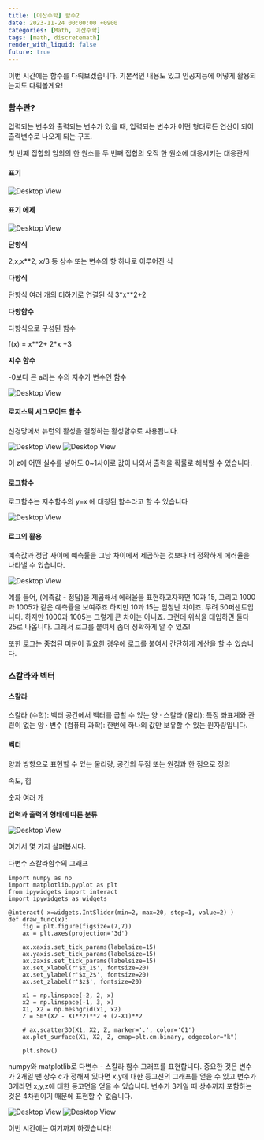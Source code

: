 ```yaml
---
title: [이산수학] 함수2
date: 2023-11-24 00:00:00 +0900
categories: [Math, 이산수학]
tags: [math, discretemath]
render_with_liquid: false
future: true
---
```


이번 시간에는 함수를 다뤄보겠습니다. 기본적인 내용도 있고 인공지능에 어떻게 활용되는지도 다뤄볼게요!

### **함수란?**

입력되는 변수와 출력되는 변수가 있을 때, 입력되는 변수가 어떤 형태로든 연산이 되어출력변수로 나오게 되는 구조.

첫 번째 집합의 임의의 한 원소를 두 번째 집합의 오직 한 원소에 대응시키는 대응관계

#### **표기**

![Desktop View](/assets/img/Math/Discrete-Math/Function2/1.png)

#### **표기 에제**

![Desktop View](/assets/img/Math/Discrete-Math/Function2/2.png)

**단항식**

2,x,x\*\*2, x/3 등 상수 또는 변수의 항 하나로 이루어진 식

**다항식**

단항식 여러 개의 더하기로 연결된 식 3\*x\*\*2+2

**다항함수**

다항식으로 구성된 함수

f(x) = x\*\*2+ 2\*x +3

**지수 함수**

\-0보다 큰 a라는 수의 지수가 변수인 함수

![Desktop View](/assets/img/Math/Discrete-Math/Function2/3.png)

#### **로지스틱 시그모이드 함수**

신경망에서 뉴런의 활성을 결정하는 활성함수로 사용됩니다.

![Desktop View](/assets/img/Math/Discrete-Math/Function2/4.png)
![Desktop View](/assets/img/Math/Discrete-Math/Function2/5.png)

이 z에 어떤 실수를 넣어도 0~1사이로 값이 나와서 출력을 확률로 해석할 수 있습니다.

#### **로그함수**

로그함수는 지수함수의 y=x 에 대칭된 함수라고 할 수 있습니다

![Desktop View](/assets/img/Math/Discrete-Math/Function2/6.png)

#### **로그의 활용**

예측값과 정답 사이에 예측률을 그냥 차이에서 제곱하는 것보다 더 정확하게 에러율을 나타낼 수 있습니다. 

![Desktop View](/assets/img/Math/Discrete-Math/Function2/7.png)

예를 들어, (예측값 - 정답)을 제곱해서 에러율을 표현하고자하면 10과 15, 그리고 1000과 1005가 같은 예측률을 보여주죠 하지만 10과 15는 엄청난 차이죠. 무려 50퍼센트입니다. 하지만 1000과 1005는 그렇게 큰 차이는 아니죠. 그런데 위식을 대입하면 둘다 25로 나옵니다. 그래서 로그를 붙여서 좀더 정확하게 알 수 있죠!

또한 로그는 중첩된 미분이 필요한 경우에 로그를 붙여서 간단하게 계산을 할 수 있습니다.

### **스칼라와 벡터**

#### **스칼라**

스칼라 (수학): 벡터 공간에서 벡터를 곱할 수 있는 양 · 스칼라 (물리): 특정 좌표계와 관련이 없는 양 · 변수 (컴퓨터 과학): 한번에 하나의 값만 보유할 수 있는 원자량입니다.

#### **벡터**

양과 방향으로 표현할 수 있는 물리량, 공간의 두점 또는 원점과 한 점으로 정의

속도, 힘

숫자 여러 개

**입력과 출력의 형태에 따른 분류**

![Desktop View](/assets/img/Math/Discrete-Math/Function2/8.png)

여기서 몇 가지 살펴봅시다.

다변수 스칼라함수의 그래프

```
import numpy as np
import matplotlib.pyplot as plt
from ipywidgets import interact
import ipywidgets as widgets

@interact( x=widgets.IntSlider(min=2, max=20, step=1, value=2) )
def draw_func(x):
    fig = plt.figure(figsize=(7,7))
    ax = plt.axes(projection='3d')

    ax.xaxis.set_tick_params(labelsize=15)
    ax.yaxis.set_tick_params(labelsize=15)
    ax.zaxis.set_tick_params(labelsize=15)
    ax.set_xlabel(r'$x_1$', fontsize=20)
    ax.set_ylabel(r'$x_2$', fontsize=20)
    ax.set_zlabel(r'$z$', fontsize=20)

    x1 = np.linspace(-2, 2, x)
    x2 = np.linspace(-1, 3, x)
    X1, X2 = np.meshgrid(x1, x2)
    Z = 50*(X2 - X1**2)**2 + (2-X1)**2

    # ax.scatter3D(X1, X2, Z, marker='.', color='C1')
    ax.plot_surface(X1, X2, Z, cmap=plt.cm.binary, edgecolor="k")

    plt.show()
```

numpy와 matplotlib로 다변수 - 스칼라 함수 그래프를 표현합니다. 중요한 것은 변수가 2개일 땐 상수 c가 정해져 있다면 x,y에 대한 등고선의 그래프를 얻을 수 있고 변수가 3개라면 x,y,z에 대한 등고면을 얻을 수 있습니다. 변수가 3개일 때 상수까지 포함하는 것은 4차원이기 때문에 표현할 수 없습니다.

![Desktop View](/assets/img/Math/Discrete-Math/Function2/9.png)
![Desktop View](/assets/img/Math/Discrete-Math/Function2/10.png)

이번 시간에는 여기까지 하겠습니다!